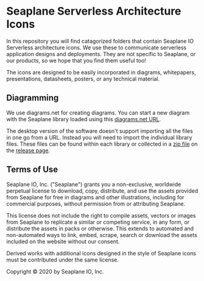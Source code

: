 # Seaplane Serverless Architecture Icons

In this repository you will find catagorized folders that contain Seaplane IO
Serverless architecture icons. We use these to communicate serverless application
designs and deployments. They are not specific to Seaplane, or our products, so
we hope that you find them useful too!

The icons are designed to be easily incorporated in diagrams, whitepapers,
presentations, datasheets, posters, or any technical material.

## Diagramming

We use diagrams.net for creating diagrams. You can start a new diagram
with the Seaplane library loaded using this
[diagrams.net URL](https://app.diagrams.net/?splash=0&clibs=Uhttps%3A%2F%2Fraw.githubusercontent.com%2Fseaplane-io%2Ficons%2Fmaster%2Fclient%2FSeaplane%EF%BC%8FClient;Uhttps%3A%2F%2Fraw.githubusercontent.com%2Fseaplane-io%2Ficons%2Fmaster%2Fcompute%2FSeaplane%EF%BC%8FCompute;Uhttps%3A%2F%2Fraw.githubusercontent.com%2Fseaplane-io%2Ficons%2Fmaster%2Fdatabase%2FSeaplane%EF%BC%8FDatabase;Uhttps%3A%2F%2Fraw.githubusercontent.com%2Fseaplane-io%2Ficons%2Fmaster%2Fdeveloper%2FSeaplane%EF%BC%8FDeveloper;Uhttps%3A%2F%2Fraw.githubusercontent.com%2Fseaplane-io%2Ficons%2Fmaster%2Fgeneral%2FSeaplane%EF%BC%8FGeneral;Uhttps%3A%2F%2Fraw.githubusercontent.com%2Fseaplane-io%2Ficons%2Fmaster%2Finnovations%2FSeaplane%EF%BC%8FInnovations;Uhttps://raw.githubusercontent.com/seaplane-io/icons/master/management/Seaplane%EF%BC%8FManagement;Uhttps%3A%2F%2Fraw.githubusercontent.com%2Fseaplane-io%2Ficons%2Fmaster%2Fnetwork%2FSeaplane%EF%BC%8FNetwork;Uhttps%3A%2F%2Fraw.githubusercontent.com%2Fseaplane-io%2Ficons%2Fmaster%2Fstorage%2FSeaplane%EF%BC%8FStorage).

The desktop version of the software doesn't support importing all the files in
one go from a URL. Instead you will need to import the individual library files.
These files can be found within each library or collected in a
[zip file](https://github.com/seaplane-io/icons/releases/download/v1.0/seaplane-icons.zip)
on the [release page](https://github.com/seaplane-io/icons/releases).

## Terms of Use

Seaplane IO, Inc. ("Seaplane") grants you a non-exclusive, worldwide perpetual
license to download, copy, distribute, and use the assets provided from
Seaplane for free in diagrams and other illustrations, including for commercial
purposes, without permission from or attributing Seaplane.

This license does not include the right to compile assets, vectors or images
from Seaplane to replicate a similar or competing service, in any form, or
distribute the assets in packs or otherwise. This extends to automated and
non-automated ways to link, embed, scrape, search or download the assets
included on the website without our consent.

Derived works with additional icons designed in the style of Seaplane icons
must be contributed under the same license.

Copyright © 2020 by Seaplane IO, Inc.

